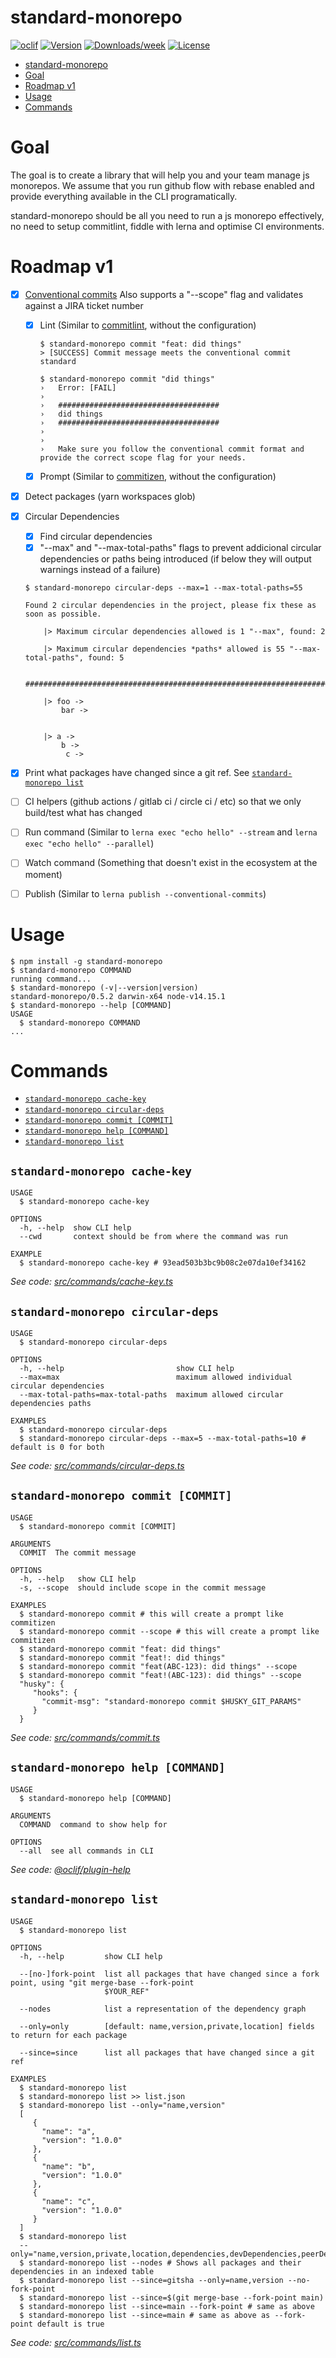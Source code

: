 # standard-monorepo

[![oclif](https://img.shields.io/badge/cli-oclif-brightgreen.svg)](https://oclif.io)
[![Version](https://img.shields.io/npm/v/standard-monorepo.svg)](https://npmjs.org/package/standard-monorepo)
[![Downloads/week](https://img.shields.io/npm/dw/standard-monorepo.svg)](https://npmjs.org/package/standard-monorepo)
[![License](https://img.shields.io/npm/l/standard-monorepo.svg)](https://github.com/imflavio/standard-monorepo/blob/master/package.json)

<!-- toc -->
* [standard-monorepo](#standard-monorepo)
* [Goal](#goal)
* [Roadmap v1](#roadmap-v1)
* [Usage](#usage)
* [Commands](#commands)
<!-- tocstop -->

# Goal

The goal is to create a library that will help you and your team manage js monorepos. We assume that you run github flow with rebase enabled and provide everything available in the CLI programatically.

standard-monorepo should be all you need to run a js monorepo effectively, no need to setup commitlint, fiddle with lerna and optimise CI environments.

# Roadmap v1

- [x] [Conventional commits](https://www.conventionalcommits.org/)
      Also supports a "--scope" flag and validates against a JIRA ticket number
  - [x] Lint (Similar to [commitlint](https://github.com/conventional-changelog/commitlint), without the configuration)
    ```sh-session
    $ standard-monorepo commit "feat: did things"
    > [SUCCESS] Commit message meets the conventional commit standard
    ```
    ```sh-session
    $ standard-monorepo commit "did things"
    ›   Error: [FAIL]
    ›
    ›   ####################################
    ›   did things
    ›   ####################################
    ›
    ›
    ›   Make sure you follow the conventional commit format and provide the correct scope flag for your needs.
    ```
  - [x] Prompt (Similar to [commitizen](https://github.com/commitizen/cz-cli), without the configuration)
- [x] Detect packages (yarn workspaces glob)
- [x] Circular Dependencies

  - [x] Find circular dependencies
  - [x] "--max" and "--max-total-paths" flags to prevent addicional circular dependencies or paths being introduced (if below they will output warnings instead of a failure)

  ```sh-session
  $ standard-monorepo circular-deps --max=1 --max-total-paths=55

  Found 2 circular dependencies in the project, please fix these as soon as possible.

      |> Maximum circular dependencies allowed is 1 "--max", found: 2

      |> Maximum circular dependencies *paths* allowed is 55 "--max-total-paths", found: 5

      #######################################################################

      |> foo ->
          bar ->


      |> a ->
          b ->
           c ->
  ```

- [x] Print what packages have changed since a git ref. See [`standard-monorepo list`](#standard-monorepo-list)
- [ ] CI helpers (github actions / gitlab ci / circle ci / etc) so that we only build/test what has changed
- [ ] Run command (Similar to `lerna exec "echo hello" --stream` and `lerna exec "echo hello" --parallel`)
- [ ] Watch command (Something that doesn't exist in the ecosystem at the moment)
- [ ] Publish (Similar to `lerna publish --conventional-commits`)

# Usage

<!-- usage -->
```sh-session
$ npm install -g standard-monorepo
$ standard-monorepo COMMAND
running command...
$ standard-monorepo (-v|--version|version)
standard-monorepo/0.5.2 darwin-x64 node-v14.15.1
$ standard-monorepo --help [COMMAND]
USAGE
  $ standard-monorepo COMMAND
...
```
<!-- usagestop -->

# Commands

<!-- commands -->
* [`standard-monorepo cache-key`](#standard-monorepo-cache-key)
* [`standard-monorepo circular-deps`](#standard-monorepo-circular-deps)
* [`standard-monorepo commit [COMMIT]`](#standard-monorepo-commit-commit)
* [`standard-monorepo help [COMMAND]`](#standard-monorepo-help-command)
* [`standard-monorepo list`](#standard-monorepo-list)

## `standard-monorepo cache-key`

```
USAGE
  $ standard-monorepo cache-key

OPTIONS
  -h, --help  show CLI help
  --cwd       context should be from where the command was run

EXAMPLE
  $ standard-monorepo cache-key # 93ead503b3bc9b08c2e07da10ef34162
```

_See code: [src/commands/cache-key.ts](https://github.com/imflavio/standard-monorepo/blob/v0.5.2/src/commands/cache-key.ts)_

## `standard-monorepo circular-deps`

```
USAGE
  $ standard-monorepo circular-deps

OPTIONS
  -h, --help                         show CLI help
  --max=max                          maximum allowed individual circular dependencies
  --max-total-paths=max-total-paths  maximum allowed circular dependencies paths

EXAMPLES
  $ standard-monorepo circular-deps
  $ standard-monorepo circular-deps --max=5 --max-total-paths=10 # default is 0 for both
```

_See code: [src/commands/circular-deps.ts](https://github.com/imflavio/standard-monorepo/blob/v0.5.2/src/commands/circular-deps.ts)_

## `standard-monorepo commit [COMMIT]`

```
USAGE
  $ standard-monorepo commit [COMMIT]

ARGUMENTS
  COMMIT  The commit message

OPTIONS
  -h, --help   show CLI help
  -s, --scope  should include scope in the commit message

EXAMPLES
  $ standard-monorepo commit # this will create a prompt like commitizen
  $ standard-monorepo commit --scope # this will create a prompt like commitizen
  $ standard-monorepo commit "feat: did things"
  $ standard-monorepo commit "feat!: did things"
  $ standard-monorepo commit "feat(ABC-123): did things" --scope
  $ standard-monorepo commit "feat!(ABC-123): did things" --scope
  "husky": {
     "hooks": {
       "commit-msg": "standard-monorepo commit $HUSKY_GIT_PARAMS"
     }
  }
```

_See code: [src/commands/commit.ts](https://github.com/imflavio/standard-monorepo/blob/v0.5.2/src/commands/commit.ts)_

## `standard-monorepo help [COMMAND]`

```
USAGE
  $ standard-monorepo help [COMMAND]

ARGUMENTS
  COMMAND  command to show help for

OPTIONS
  --all  see all commands in CLI
```

_See code: [@oclif/plugin-help](https://github.com/oclif/plugin-help/blob/v3.2.0/src/commands/help.ts)_

## `standard-monorepo list`

```
USAGE
  $ standard-monorepo list

OPTIONS
  -h, --help         show CLI help

  --[no-]fork-point  list all packages that have changed since a fork point, using "git merge-base --fork-point
                     $YOUR_REF"

  --nodes            list a representation of the dependency graph

  --only=only        [default: name,version,private,location] fields to return for each package

  --since=since      list all packages that have changed since a git ref

EXAMPLES
  $ standard-monorepo list
  $ standard-monorepo list >> list.json
  $ standard-monorepo list --only="name,version"
  [
     {
       "name": "a",
       "version": "1.0.0"
     },
     {
       "name": "b",
       "version": "1.0.0"
     },
     {
       "name": "c",
       "version": "1.0.0"
     }
  ]
  $ standard-monorepo list 
  --only="name,version,private,location,dependencies,devDependencies,peerDependencies,optionalDependencies"
  $ standard-monorepo list --nodes # Shows all packages and their dependencies in an indexed table
  $ standard-monorepo list --since=gitsha --only=name,version --no-fork-point
  $ standard-monorepo list --since=$(git merge-base --fork-point main)
  $ standard-monorepo list --since=main --fork-point # same as above
  $ standard-monorepo list --since=main # same as above as --fork-point default is true
```

_See code: [src/commands/list.ts](https://github.com/imflavio/standard-monorepo/blob/v0.5.2/src/commands/list.ts)_
<!-- commandsstop -->
